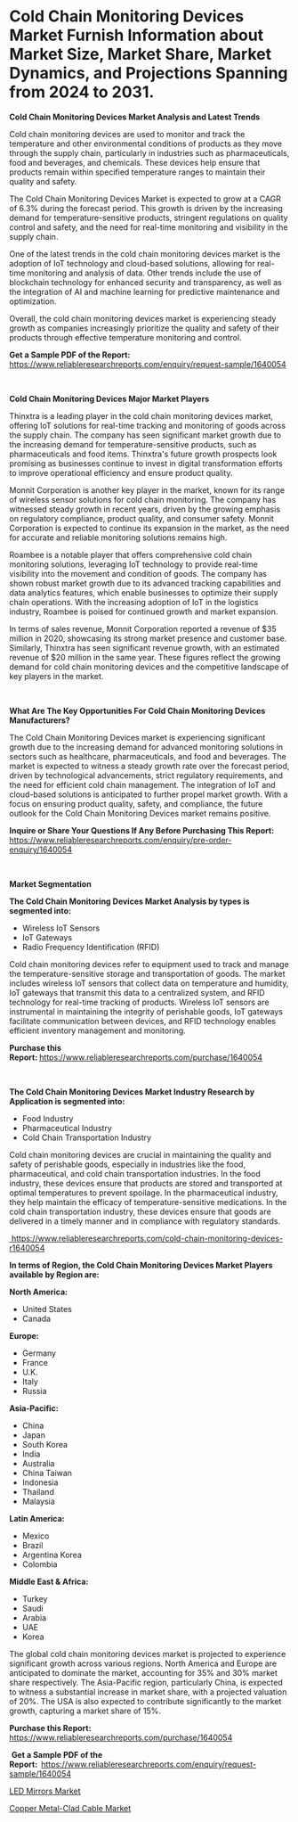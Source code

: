 <p><h1>Cold Chain Monitoring Devices Market Furnish Information about Market Size, Market Share, Market Dynamics, and Projections Spanning from 2024 to 2031.</h1></p><p><strong>Cold Chain Monitoring Devices Market Analysis and Latest Trends</strong></p>
<p><p>Cold chain monitoring devices are used to monitor and track the temperature and other environmental conditions of products as they move through the supply chain, particularly in industries such as pharmaceuticals, food and beverages, and chemicals. These devices help ensure that products remain within specified temperature ranges to maintain their quality and safety.</p><p>The Cold Chain Monitoring Devices Market is expected to grow at a CAGR of 6.3% during the forecast period. This growth is driven by the increasing demand for temperature-sensitive products, stringent regulations on quality control and safety, and the need for real-time monitoring and visibility in the supply chain.</p><p>One of the latest trends in the cold chain monitoring devices market is the adoption of IoT technology and cloud-based solutions, allowing for real-time monitoring and analysis of data. Other trends include the use of blockchain technology for enhanced security and transparency, as well as the integration of AI and machine learning for predictive maintenance and optimization.</p><p>Overall, the cold chain monitoring devices market is experiencing steady growth as companies increasingly prioritize the quality and safety of their products through effective temperature monitoring and control.</p></p>
<p><strong>Get a Sample PDF of the Report:&nbsp;</strong> <a href="https://www.reliableresearchreports.com/enquiry/request-sample/1640054">https://www.reliableresearchreports.com/enquiry/request-sample/1640054</a></p>
<p>&nbsp;</p>
<p><strong>Cold Chain Monitoring Devices Major Market Players</strong></p>
<p><p>Thinxtra is a leading player in the cold chain monitoring devices market, offering IoT solutions for real-time tracking and monitoring of goods across the supply chain. The company has seen significant market growth due to the increasing demand for temperature-sensitive products, such as pharmaceuticals and food items. Thinxtra's future growth prospects look promising as businesses continue to invest in digital transformation efforts to improve operational efficiency and ensure product quality.</p><p>Monnit Corporation is another key player in the market, known for its range of wireless sensor solutions for cold chain monitoring. The company has witnessed steady growth in recent years, driven by the growing emphasis on regulatory compliance, product quality, and consumer safety. Monnit Corporation is expected to continue its expansion in the market, as the need for accurate and reliable monitoring solutions remains high.</p><p>Roambee is a notable player that offers comprehensive cold chain monitoring solutions, leveraging IoT technology to provide real-time visibility into the movement and condition of goods. The company has shown robust market growth due to its advanced tracking capabilities and data analytics features, which enable businesses to optimize their supply chain operations. With the increasing adoption of IoT in the logistics industry, Roambee is poised for continued growth and market expansion.</p><p>In terms of sales revenue, Monnit Corporation reported a revenue of $35 million in 2020, showcasing its strong market presence and customer base. Similarly, Thinxtra has seen significant revenue growth, with an estimated revenue of $20 million in the same year. These figures reflect the growing demand for cold chain monitoring devices and the competitive landscape of key players in the market.</p></p>
<p>&nbsp;</p>
<p><strong>What Are The Key Opportunities For Cold Chain Monitoring Devices Manufacturers?</strong></p>
<p><p>The Cold Chain Monitoring Devices market is experiencing significant growth due to the increasing demand for advanced monitoring solutions in sectors such as healthcare, pharmaceuticals, and food and beverages. The market is expected to witness a steady growth rate over the forecast period, driven by technological advancements, strict regulatory requirements, and the need for efficient cold chain management. The integration of IoT and cloud-based solutions is anticipated to further propel market growth. With a focus on ensuring product quality, safety, and compliance, the future outlook for the Cold Chain Monitoring Devices market remains positive.</p></p>
<p><strong>Inquire or Share Your Questions If Any Before Purchasing This Report:</strong> <a href="https://www.reliableresearchreports.com/enquiry/pre-order-enquiry/1640054">https://www.reliableresearchreports.com/enquiry/pre-order-enquiry/1640054</a></p>
<p>&nbsp;</p>
<p><strong>Market Segmentation</strong></p>
<p><strong>The Cold Chain Monitoring Devices Market Analysis by types is segmented into:</strong></p>
<p><ul><li>Wireless IoT Sensors</li><li>IoT Gateways</li><li>Radio Frequency Identification (RFID)</li></ul></p>
<p><p>Cold chain monitoring devices refer to equipment used to track and manage the temperature-sensitive storage and transportation of goods. The market includes wireless IoT sensors that collect data on temperature and humidity, IoT gateways that transmit this data to a centralized system, and RFID technology for real-time tracking of products. Wireless IoT sensors are instrumental in maintaining the integrity of perishable goods, IoT gateways facilitate communication between devices, and RFID technology enables efficient inventory management and monitoring.</p></p>
<p><strong>Purchase this Report:&nbsp;</strong><a href="https://www.reliableresearchreports.com/purchase/1640054">https://www.reliableresearchreports.com/purchase/1640054</a></p>
<p>&nbsp;</p>
<p><strong>The Cold Chain Monitoring Devices Market Industry Research by Application is segmented into:</strong></p>
<p><ul><li>Food Industry</li><li>Pharmaceutical Industry</li><li>Cold Chain Transportation Industry</li></ul></p>
<p><p>Cold chain monitoring devices are crucial in maintaining the quality and safety of perishable goods, especially in industries like the food, pharmaceutical, and cold chain transportation industries. In the food industry, these devices ensure that products are stored and transported at optimal temperatures to prevent spoilage. In the pharmaceutical industry, they help maintain the efficacy of temperature-sensitive medications. In the cold chain transportation industry, these devices ensure that goods are delivered in a timely manner and in compliance with regulatory standards.</p></p>
<p><a href="https://www.reliableresearchreports.com/cold-chain-monitoring-devices-r1640054">&nbsp;https://www.reliableresearchreports.com/cold-chain-monitoring-devices-r1640054</a></p>
<p><strong>In terms of Region, the Cold Chain Monitoring Devices Market Players available by Region are:</strong></p>
<p>
    <p> <strong> North America: </strong>
        <ul>
            <li>United States</li>
            <li>Canada</li>
        </ul>
        </p> 
    <p> <strong> Europe: </strong>
        <ul>
            <li>Germany</li>
            <li>France</li>
            <li>U.K.</li>
            <li>Italy</li>
            <li>Russia</li>
        </ul>
        </p> 
    <p> <strong> Asia-Pacific: </strong>
        <ul>
            <li>China</li>
            <li>Japan</li>
            <li>South Korea</li>
            <li>India</li>
            <li>Australia</li>
            <li>China Taiwan</li>
            <li>Indonesia</li>
            <li>Thailand</li>
            <li>Malaysia</li>
        </ul>
        </p> 
    <p> <strong> Latin America: </strong>
        <ul>
            <li>Mexico</li>
            <li>Brazil</li>
            <li>Argentina Korea</li>
            <li>Colombia</li>
        </ul>
        </p> 
    <p> <strong> Middle East & Africa: </strong>
        <ul>
            <li>Turkey</li>
            <li>Saudi</li>
            <li>Arabia</li>
            <li>UAE</li>
            <li>Korea</li>
        </ul>
    </p>
    </p>
<p><p>The global cold chain monitoring devices market is projected to experience significant growth across various regions. North America and Europe are anticipated to dominate the market, accounting for 35% and 30% market share respectively. The Asia-Pacific region, particularly China, is expected to witness a substantial increase in market share, with a projected valuation of 20%. The USA is also expected to contribute significantly to the market growth, capturing a market share of 15%.</p></p>
<p><strong>Purchase this Report: </strong><a href="https://www.reliableresearchreports.com/purchase/1640054">https://www.reliableresearchreports.com/purchase/1640054</a></p>
<p>&nbsp;<strong>Get a Sample PDF of the Report:&nbsp;&nbsp;</strong><a href="https://www.reliableresearchreports.com/enquiry/request-sample/1640054">https://www.reliableresearchreports.com/enquiry/request-sample/1640054</a></p>
<p><strong></strong></p>
<p><p><a href="https://github.com/ashman753/Market-Research-Report-List-1/blob/main/led-mirrors-market.md">LED Mirrors Market</a></p><p><a href="https://cautious-neon-760.notion.site/Copper-Metal-Clad-Cable-Market-Comprehensive-Assessment-by-Type-Application-and-Geography-4e53354ad05e49a2a719a29e63ad8974">Copper Metal-Clad Cable Market</a></p></p>
